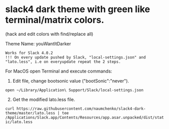 # slack4 dark theme with green like terminal/matrix colors. 
(hack and edit colors with find/replace all)

Theme Name: youWantItDarker




```
Works for Slack 4.0.2
!!! On every update pushed by Slack, "local-settings.json" and "lato.less", i.e on everyupdate repeat the 2 steps.
```

For MacOS open Terminal and execute commands:

1) Edit file, change bootsonic value ("bootSonic":"never").

``` open ~/Library/Application\ Support/Slack/local-settings.json ```

2) Get the modified lato.less file.

``` curl https://raw.githubusercontent.com/naumchenko/slack4-dark-theme/master/lato.less | tee /Applications/Slack.app/Contents/Resources/app.asar.unpacked/dist/static/lato.less ```
